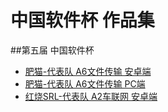 # 中国软件杯 作品集

##第五届 中国软件杯
- [肥猫-代表队 A6文件传输 安卓端](https://www.github.com/TeamFatCat/Easy_Transfer)
- [肥猫-代表队 A6文件传输 PC端](https://www.github.com/TeamFatCat/TransferForPC)
- [红烧SRL-代表队 A2车联网 安卓端](https://www.github.com/kensoon/cyberCar)
